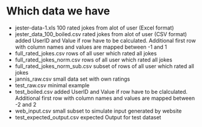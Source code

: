 # Which data we have
- jester-data-1.xls 100 rated jokes from alot of user (Excel format)
- jester_data_100_boiled.csv rated jokes from alot of user (CSV format) added UserID and Value if row have to be calculated. Additional first row with column names and values are mapped between -1 and 1 
- full_rated_jokes.csv rows of all user which rated all jokes
- full_rated_jokes_norm.csv rows of all user which rated all jokes
- full_rated_jokes_norm_sub.csv subset of rows of all user which rated all jokes
- jannis_raw.csv small data set with own ratings 
- test_raw.csv minimal example 
- test_boiled.csv  added UserID and Value if row have to be clalculated. Additional first row with column names and values are mapped between -2 and 2 
- web_input.csv small subset to simulate input generated by website
- test_expected_output.csv expected Output for test dataset